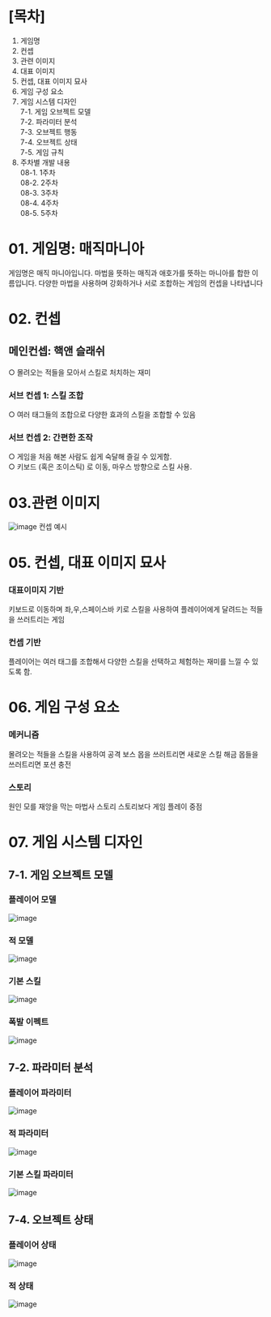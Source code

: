 # [목차]
 01. 게임명
 02. 컨셉
 03. 관련 이미지
 04. 대표 이미지
 05. 컨셉, 대표 이미지 묘사
 06. 게임 구성 요소
 07. 게임 시스템 디자인<br>
     7-1. 게임 오브젝트 모델<br>
     7-2. 파라미터 분석<br>
     7-3. 오브젝트 행동<br>
     7-4. 오브젝트 상태<br>
     7-5. 게임 규칙
 08. 주차별 개발 내용<br>
     08-1. 1주차<br>
     08-2. 2주차<br>
     08-3. 3주차<br>
     08-4. 4주차<br>
     08-5. 5주차

# 01. 게임명: 매직마니아
게임명은 매직 마니아입니다. 마법을 뜻하는 매직과 애호가를 뜻하는 마니아를 합한 이름입니다.
다양한 마법을 사용하며 강화하거나 서로 조합하는 게임의 컨셉을 나타냅니다

# 02. 컨셉
## 메인컨셉: 핵앤 슬래쉬
  ○ 몰려오는 적들을 모아서 스킬로 처치하는 재미
### 서브 컨셉 1: 스킬 조합
  ○ 여러 태그들의 조합으로 다양한 효과의 스킬을 조합할 수 있음
### 서브 컨셉 2: 간편한 조작
  ○ 게임을 처음 해본 사람도 쉽게 숙달해 즐길 수 있게함.<br>
  ○ 키보드 (혹은 조이스틱) 로 이동, 마우스 방향으로 스킬 사용.
  
 # 03.관련 이미지
 ![image](./img/ConceptImage.png)
컨셉 예시

# 05. 컨셉, 대표 이미지 묘사
### 대표이미지 기반
키보드로 이동하며 좌,우,스페이스바 키로 스킬을 사용하여 플레이어에게 달려드는 적들을 쓰러트리는 게임
### 컨셉 기반
플레이어는 여러 태그를 조합해서 다양한 스킬을 선택하고 체험하는 재미를 느낄 수 있도록 함.

#  06. 게임 구성 요소
### 메커니즘
몰려오는 적들을 스킬을 사용하여 공격
보스 몹을 쓰러트리면 새로운 스킬 해금
몹들을 쓰러트리면 포션 충전
### 스토리
원인 모를 재앙을 막는 마법사 스토리
스토리보다 게임 플레이 중점

# 07. 게임 시스템 디자인
## 7-1. 게임 오브젝트 모델
### 플레이어 모델
![image](./img/playerModel.png)
### 적 모델
![image](./img/spiderModel.png)
### 기본 스킬
![image](./img/missile.png)
### 폭발 이펙트
![image](./img/explosion.png)
## 7-2. 파라미터 분석
### 플레이어 파라미터
![image](./img/playerParam.png)

### 적 파라미터
![image](./img/mosterParam.png)

### 기본 스킬 파라미터
![image](./img/skillParam.png)

## 7-4. 오브젝트 상태
### 플레이어 상태
![image](./img/playerState.png)

### 적 상태
![image](./img/monsterState.png)

